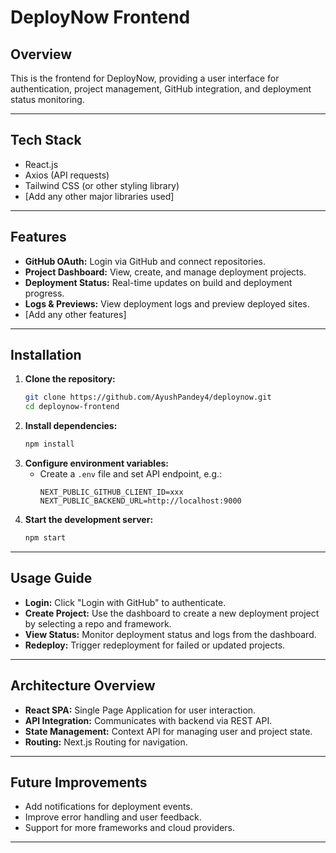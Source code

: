 # DeployNow Frontend

## Overview

This is the frontend for DeployNow, providing a user interface for authentication, project management, GitHub integration, and deployment status monitoring.

---

## Tech Stack

- React.js
- Axios (API requests)
- Tailwind CSS (or other styling library)
- [Add any other major libraries used]

---

## Features

- **GitHub OAuth:** Login via GitHub and connect repositories.
- **Project Dashboard:** View, create, and manage deployment projects.
- **Deployment Status:** Real-time updates on build and deployment progress.
- **Logs & Previews:** View deployment logs and preview deployed sites.
- [Add any other features]

---

## Installation

1. **Clone the repository:**
    ```bash
    git clone https://github.com/AyushPandey4/deploynow.git
    cd deploynow-frontend
    ```
2. **Install dependencies:**
    ```bash
    npm install
    ```
3. **Configure environment variables:**
    - Create a `.env` file and set API endpoint, e.g.:
      ```
      NEXT_PUBLIC_GITHUB_CLIENT_ID=xxx
      NEXT_PUBLIC_BACKEND_URL=http://localhost:9000

      ```
4. **Start the development server:**
    ```bash
    npm start
    ```

---

## Usage Guide

- **Login:** Click "Login with GitHub" to authenticate.
- **Create Project:** Use the dashboard to create a new deployment project by selecting a repo and framework.
- **View Status:** Monitor deployment status and logs from the dashboard.
- **Redeploy:** Trigger redeployment for failed or updated projects.

---

## Architecture Overview

- **React SPA:** Single Page Application for user interaction.
- **API Integration:** Communicates with backend via REST API.
- **State Management:** Context API for managing user and project state.
- **Routing:** Next.js Routing for navigation.

---

## Future Improvements

- Add notifications for deployment events.
- Improve error handling and user feedback.
- Support for more frameworks and cloud providers.

---
